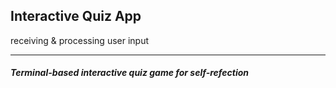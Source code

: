 ## Interactive Quiz App
receiving &amp; processing user input

---

##### Terminal-based interactive quiz game for self-refection



